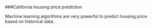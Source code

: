 ###California housing price prediction

Machine learning algorithms are very powerful to predict housing price based on historical data.
